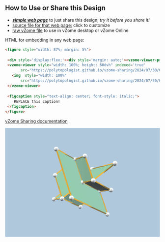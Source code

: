 
## How to Use or Share this Design

 - [***simple web page***](<https://polytopologist.github.io/vzome-sharing/2024/07/30/08-35-11-4dflower9/>) to just share this design; *try it before you share it!*
 - [source file for that web page](<https://github.com/polytopologist/vzome-sharing/edit/main/2024/07/30/08-35-11-4dflower9/index.md>); click to customize
 - [raw vZome file](<https://raw.githubusercontent.com/polytopologist/vzome-sharing/main/2024/07/30/08-35-11-4dflower9/4dflower9.vZome>) to use in vZome desktop or vZome Online
 
 HTML for embedding in any web page:
 ```html
<figure style="width: 87%; margin: 5%">
  
  <div style='display:flex;'><div style='margin: auto;'><vzome-viewer-previous label='prev step'></vzome-viewer-previous><vzome-viewer-next label='next step'></vzome-viewer-next></div></div>
  <vzome-viewer style="width: 100%; height: 60dvh" indexed='true'
        src="https://polytopologist.github.io/vzome-sharing/2024/07/30/08-35-11-4dflower9/4dflower9.vZome" >
    <img  style="width: 100%"
        src="https://polytopologist.github.io/vzome-sharing/2024/07/30/08-35-11-4dflower9/4dflower9.png" >
  </vzome-viewer>

  <figcaption style="text-align: center; font-style: italic;">
     REPLACE this caption!
  </figcaption>
</figure>

 ```

[vZome Sharing documentation](https://vzome.github.io/vzome/sharing.html#how-it-works)

![Image](<4dflower9.png>)

